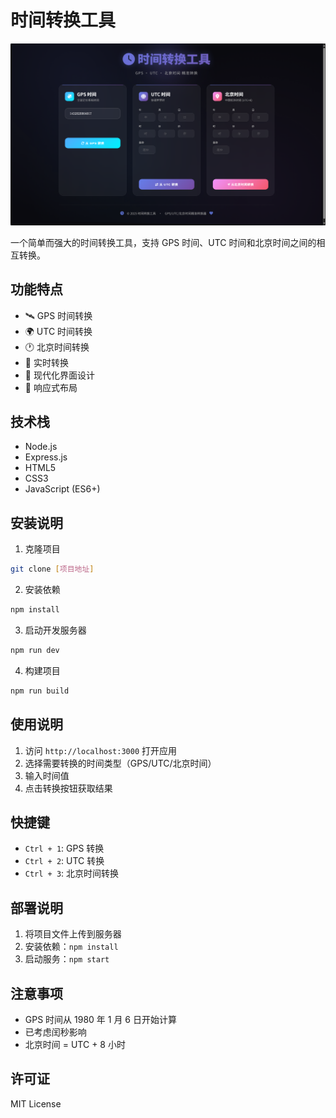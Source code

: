 # 时间转换工具

![程序展示](./img/微信图片_20250523171419.png)

一个简单而强大的时间转换工具，支持 GPS 时间、UTC 时间和北京时间之间的相互转换。

## 功能特点

- 🛰️ GPS 时间转换
- 🌍 UTC 时间转换
- 🕐 北京时间转换
- 💫 实时转换
- 🎨 现代化界面设计
- 📱 响应式布局

## 技术栈

- Node.js
- Express.js
- HTML5
- CSS3
- JavaScript (ES6+)

## 安装说明

1. 克隆项目
```bash
git clone [项目地址]
```

2. 安装依赖
```bash
npm install
```

3. 启动开发服务器
```bash
npm run dev
```

4. 构建项目
```bash
npm run build
```

## 使用说明

1. 访问 `http://localhost:3000` 打开应用
2. 选择需要转换的时间类型（GPS/UTC/北京时间）
3. 输入时间值
4. 点击转换按钮获取结果

## 快捷键

- `Ctrl + 1`: GPS 转换
- `Ctrl + 2`: UTC 转换
- `Ctrl + 3`: 北京时间转换

## 部署说明

1. 将项目文件上传到服务器
2. 安装依赖：`npm install`
3. 启动服务：`npm start`

## 注意事项

- GPS 时间从 1980 年 1 月 6 日开始计算
- 已考虑闰秒影响
- 北京时间 = UTC + 8 小时

## 许可证

MIT License
